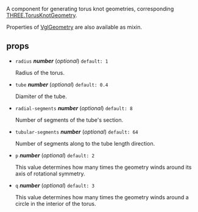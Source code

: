 A component for generating torus knot geometries,
corresponding [THREE.TorusKnotGeometry](https://threejs.org/docs/index.html#api/geometries/TorusKnotGeometry).

Properties of [VglGeometry](vgl-geometry) are also available as mixin. 

## props 

- `radius` ***number*** (*optional*) `default: 1` 

  Radius of the torus. 

- `tube` ***number*** (*optional*) `default: 0.4` 

  Diamiter of the tube. 

- `radial-segments` ***number*** (*optional*) `default: 8` 

  Number of segments of the tube's section. 

- `tubular-segments` ***number*** (*optional*) `default: 64` 

  Number of segments along to the tube length direction. 

- `p` ***number*** (*optional*) `default: 2` 

  This value determines how many times the geometry winds
  around its axis of rotational symmetry. 

- `q` ***number*** (*optional*) `default: 3` 

  This value determines how many times the geometry winds
  around a circle in the interior of the torus. 

